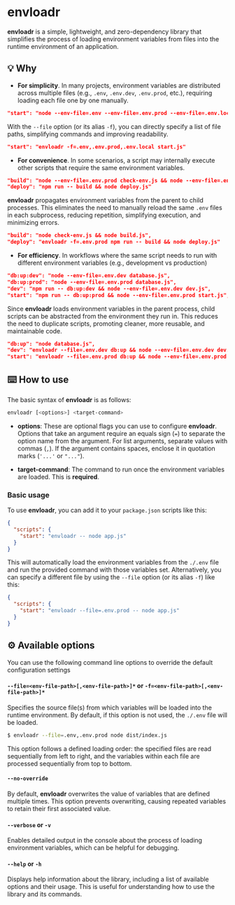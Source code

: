 # envloadr

**envloadr** is a simple, lightweight, and zero-dependency library that simplifies the process of loading environment variables from files into the runtime environment of an application.

## 💡 Why
- **For simplicity**. In many projects, environment variables are distributed across multiple files (e.g., `.env`, `.env.dev`, `.env.prod`, etc.), requiring loading each file one by one manually.
```json
"start": "node --env-file=.env --env-file=.env.prod --env-file=.env.local start.js"
```
With the `--file` option (or its alias `-f`), you can directly specify a list of file paths, simplifying commands and improving readability.
```json
"start": "envloadr -f=.env,.env.prod,.env.local start.js"
```

- **For convenience**. In some scenarios, a script may internally execute other scripts that require the same environment variables.
```json
"build": "node --env-file=.env.prod check-env.js && node --env-file=.env.prod build.js",
"deploy": "npm run -- build && node deploy.js"
```
**envloadr** propagates environment variables from the parent to child processes. This eliminates the need to manually reload the same `.env` files in each subprocess, reducing repetition, simplifying execution, and minimizing errors.
```json
"build": "node check-env.js && node build.js",
"deploy": "envloadr -f=.env.prod npm run -- build && node deploy.js"
```

- **For efficiency**. In workflows where the same script needs to run with different environment variables (e.g., development vs production)
```json
"db:up:dev": "node --env-file=.env.dev database.js",
"db:up:prod": "node --env-file=.env.prod database.js",
"dev": "npm run -- db:up:dev && node --env-file=.env.dev dev.js",
"start": "npm run -- db:up:prod && node --env-file=.env.prod start.js",
```
Since **envloadr** loads environment variables in the parent process, child scripts can be abstracted from the environment they run in. This reduces the need to duplicate scripts, promoting cleaner, more reusable, and maintainable code.
```json
"db:up": "node database.js",
"dev": "envloadr --file=.env.dev db:up && node --env-file=.env.dev dev.js",
"start": "envloadr --file=.env.prod db:up && node --env-file=.env.prod start.js",
```

## ⌨️ How to use

The basic syntax of **envloadr** is as follows:
```bash
envloadr [<options>] <target-command>
```

- **options**: These are optional flags you can use to configure **envloadr**. Options that take an argument require an equals sign (`=`) to separate the option name from the argument. For list arguments, separate values with commas (`,`). If the argument contains spaces, enclose it in quotation marks (`'...'` or `"..."`).

- **target-command**: The command to run once the environment variables are loaded. This is **required**.

### Basic usage

To use **envloadr**, you can add it to your `package.json` scripts like this:
```json
{
  "scripts": {
    "start": "envloadr -- node app.js"
  }
}
```

This will automatically load the environment variables from the `./.env` file and run the provided command with those variables set. Alternatively, you can specify a different file by using the `--file` option (or its alias `-f`) like this:
```json
{
  "scripts": {
    "start": "envloadr --file=.env.prod -- node app.js"
  }
}
```

## ⚙️ Available options

You can use the following command line options to override the default configuration settings

#### `--file=<env-file-path>[,<env-file-path>]*` or `-f=<env-file-path>[,<env-file-path>]*`
Specifies the source file(s) from which variables will be loaded into the runtime environment. By default, if this option is not used, the `./.env` file will be loaded.

```sh
$ envloadr --file=.env,.env.prod node dist/index.js
```

This option follows a defined loading order: the specified files are read sequentially from left to right, and the variables within each file are processed sequentially from top to bottom.

#### `--no-override`
By default, **envloadr** overwrites the value of variables that are defined multiple times. This option prevents overwriting, causing repeated variables to retain their first associated value.

#### `--verbose` or `-v`
Enables detailed output in the console about the process of loading environment variables, which can be helpful for debugging.

#### `--help` or `-h`
Displays help information about the library, including a list of available options and their usage. This is useful for understanding how to use the library and its commands.